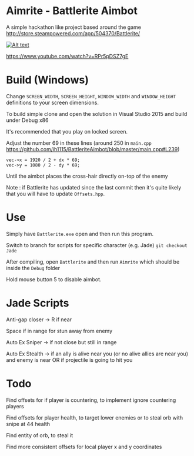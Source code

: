 # Aimrite - Battlerite Aimbot
A simple hackathon like project based around the game http://store.steampowered.com/app/504370/Battlerite/

[![Alt text](https://img.youtube.com/vi/RPr5pDSZ7gE/0.jpg)](https://www.youtube.com/watch?v=RPr5pDSZ7gE)

https://www.youtube.com/watch?v=RPr5pDSZ7gE

# Build (Windows)
Change ```SCREEN_WIDTH```, ```SCREEN_HEIGHT```, ```WINDOW_WIDTH``` and ```WINDOW_HEIGHT``` definitions to your screen dimensions.

To build simple clone and open the solution in Visual Studio 2015 and build under Debug x86

It's recommended that you play on locked screen.

Adjust the number 69 in these lines (around 250 in ```main.cpp``` https://github.com/ih1115/BattleriteAimbot/blob/master/main.cpp#L239)
```
vec->x = 1920 / 2 + dx * 69;
vec->y = 1080 / 2 - dy * 69;
```
Until the aimbot places the cross-hair directly on-top of the enemy


Note : if Battlerite has updated since the last commit then it's quite likely that you will have to update ```Offsets.hpp```.

# Use
Simply have ```Battlerite.exe``` open and then run this program.

Switch to branch for scripts for specific character (e.g. Jade)
```git checkout Jade```

After compiling, open ```Battlerite``` and then run ```Aimrite``` which should be inside the ```Debug``` folder

Hold mouse button 5 to disable aimbot.

# Jade Scripts
Anti-gap closer -> R if near

Space if in range for stun away from enemy

Auto Ex Sniper -> if not close but still in range

Auto Ex Stealth -> if an ally is alive near you (or no alive allies are near you) and enemy is near OR if projectile is going to hit you


# Todo
Find offsets for if player is countering, to implement ignore countering players

Find offsets for player health, to target lower enemies or to steal orb with snipe at 44 health

Find entity of orb, to steal it

Find more consistent offsets for local player x and y coordinates
